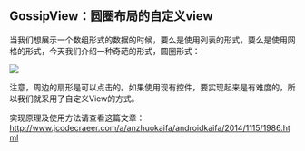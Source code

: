
GossipView：圆圈布局的自定义view
---------------

当我们想展示一个数组形式的数据的时候，要么是使用列表的形式，要么是使用网格的形式，今天我们介绍一种奇葩的形式，圆圈形式：

![](https://github.com/jianghejie/GossipView/blob/master/screenshots/device-2014-11-15-003038.png)  

注意，周边的扇形是可以点击的。如果使用现有控件，要实现起来是有难度的，所以我们就采用了自定义View的方式。

 实现原理及使用方法请查看这篇文章：
 http://www.jcodecraeer.com/a/anzhuokaifa/androidkaifa/2014/1115/1986.html
 
